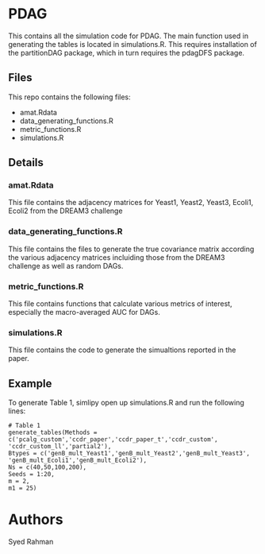 # PDAG
This contains all the simulation code for PDAG. The main function used in generating the tables is located in simulations.R. This requires installation of the partitionDAG package, which in turn requires the pdagDFS package.

## Files

This repo contains the following files:
* amat.Rdata
* data_generating_functions.R
* metric_functions.R
* simulations.R

## Details

### amat.Rdata

This file contains the adjacency matrices for Yeast1, Yeast2, Yeast3, Ecoli1, Ecoli2 from the DREAM3 challenge

### data_generating_functions.R

This file contains the files to generate the true covariance matrix according the various adjacency matrices incluiding those from the DREAM3 challenge as well as random DAGs.

### metric_functions.R

This file contains functions that calculate various metrics of interest, especially the macro-averaged AUC for DAGs.

### simulations.R

This file contains the code to generate the simualtions reported in the paper. 

## Example

To generate Table 1, simlipy open up simulations.R and run the following lines:
```
# Table 1
generate_tables(Methods = c('pcalg_custom','ccdr_paper','ccdr_paper_t','ccdr_custom',
'ccdr_custom_ll','partial2'),
Btypes = c('genB_mult_Yeast1','genB_mult_Yeast2','genB_mult_Yeast3',
'genB_mult_Ecoli1','genB_mult_Ecoli2'),
Ns = c(40,50,100,200),
Seeds = 1:20,
m = 2,
m1 = 25)
```

# Authors
Syed Rahman
